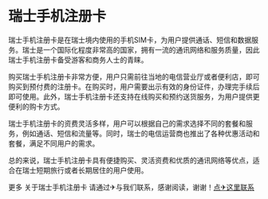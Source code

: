 # 瑞士手机注册卡

瑞士手机注册卡是在瑞士境内使用的手机SIM卡，为用户提供通话、短信和数据服务。瑞士是一个国际化程度非常高的国家，拥有一流的通讯网络和服务质量，因此瑞士手机注册卡备受游客和商务人士的青睐。

购买瑞士手机注册卡非常方便，用户只需前往当地的电信营业厅或者便利店，即可购买到预付费的注册卡。在购买时，用户需要出示有效的身份证件，办理完手续后即可使用。此外，瑞士手机注册卡还支持在线购买和预约送货服务，为用户提供更便利的购卡方式。

瑞士手机注册卡的资费灵活多样，用户可以根据自己的需求选择不同的套餐和服务，例如通话、短信和流量等。同时，瑞士的电信运营商也推出了各种优惠活动和套餐，满足不同用户的需求。

总的来说，瑞士手机注册卡具有便捷购买、灵活资费和优质的通讯网络等优点，适合在瑞士短期旅行或者长期居住的用户使用。

更多 关于瑞士手机注册卡 请通过✈与我们联系，感谢阅读，谢谢！[点✈这里联系](https://add.k02.cc)